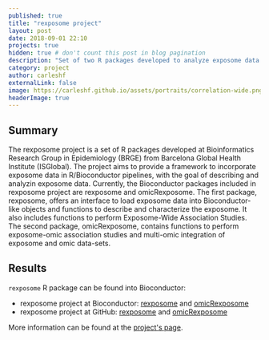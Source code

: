 ```yaml
---
published: true
title: "rexposome project"
layout: post
date: 2018-09-01 22:10
projects: true
hidden: true # don't count this post in blog pagination
description: "Set of two R packages developed to analyze exposome data and its interaction with transcriptome and methylome data"
category: project
author: carleshf
externalLink: false
image: https://carleshf.github.io/assets/portraits/correlation-wide.png
headerImage: true
---
```



## Summary

The rexposome project is a set of R packages developed at Bioinformatics Research Group in Epidemiology (BRGE) from Barcelona Global Health Institute (ISGlobal). The project aims to provide a framework to incorporate exposome data in R/Bioconductor pipelines, with the goal of describing and analyzin exposome data. Currently, the Bioconductor packages included in rexposome project are rexposome and omicRexposome. The first package, rexposome, offers an interface to load exposome data into Bioconductor-like objects and functions to describe and characterize the exposome. It also includes functions to perform Exposome-Wide Association Studies. The second package, omicRexposome, contains functions to perform exposome-omic association studies and multi-omic integration of exposome and omic data-sets.

## Results

`rexposome` R package can be found into Bioconductor:

* rexposome project at Bioconductor: [rexposome](https://bioconductor.org/packages/release/bioc/html/rexposome.html) and [omicRexposome](https://bioconductor.org/packages/release/bioc/html/omicRexposome.html)
* rexposome project at GitHub: [rexposome](https://github.com/isglobal-brge/exposome) and [omicRexposome](https://github.com/isglobal-brge/omicRexposome)

More information can be found at the [project's page](https://isglobal-brge.github.io/rexposome/).